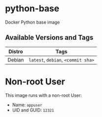 # python-base

Docker Python base image

## Available Versions and Tags

| Distro 	| Tags               	|
|--------	|--------------------	|
| Debian 	| `latest`, `debian`, `<commit sha>` 	|

# Non-root User
This image runs with a non-root User:
- Name: `appuser` 
- UID and GUID: `12321`
